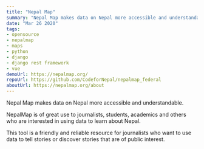```yaml
---
title: "Nepal Map"
summary: "Nepal Map makes data on Nepal more accessible and understandable."
date: "Mar 26 2020"
tags:
- opensource
- nepalmap
- maps
- python
- django
- django rest framework
- vue
demoUrl: https://nepalmap.org/
repoUrl: https://github.com/CodeforNepal/nepalmap_federal
aboutUrl: https://nepalmap.org/about
---
```


Nepal Map makes data on Nepal more accessible and understandable.

NepalMap is of great use to journalists, students, academics and others who are interested in using data to learn about Nepal.

This tool is a friendly and reliable resource for journalists who want to use data to tell stories or discover stories that are of public interest.